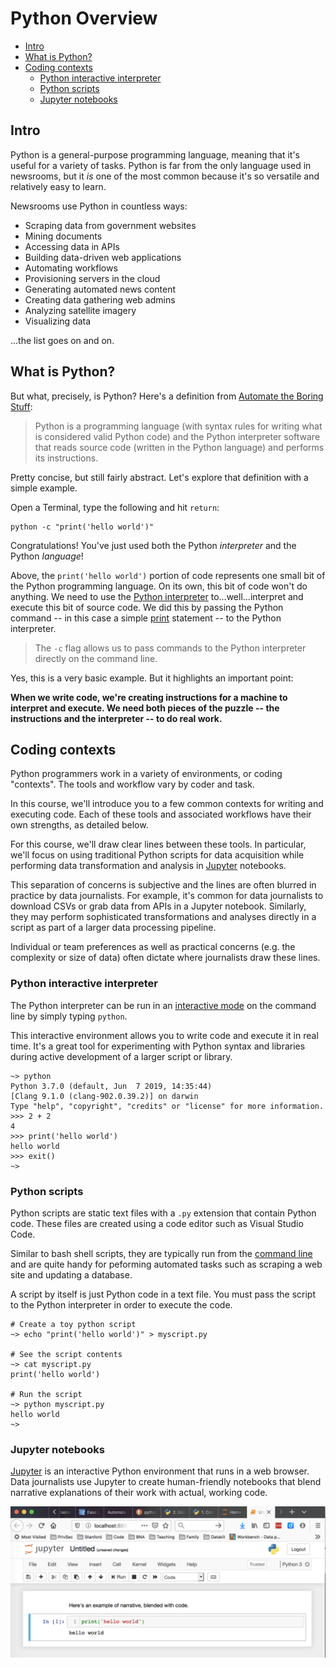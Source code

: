 # Python Overview

- [Intro](#intro)
- [What is Python?](#what-is-python)
- [Coding contexts](#coding-contexts)
  - [Python interactive interpreter](#python-interactive-interpreter)
  - [Python scripts](#python-scripts)
  - [Jupyter notebooks](#jupyter-notebooks)


## Intro

Python is a general-purpose programming language, meaning that it's useful for a variety of tasks. Python is far from the only language used in newsrooms, but it *is* one of the most common because it's so versatile and relatively easy to learn.

Newsrooms use Python in countless ways:

* Scraping data from government websites
* Mining documents
* Accessing data in APIs 
* Building data-driven web applications
* Automating workflows
* Provisioning servers in the cloud
* Generating automated news content
* Creating data gathering web admins
* Analyzing satellite imagery
* Visualizing data

...the list goes on and on.

## What is Python?

But what, precisely, is Python? Here's a definition from [Automate the Boring Stuff](https://automatetheboringstuff.com/2e/chapter0/):

> Python is a programming language (with syntax rules for writing what is considered valid Python code) and the Python interpreter software that reads source code (written in the Python language) and performs its instructions.

Pretty concise, but still fairly abstract. Let's explore that definition with a simple example.

Open a Terminal, type the following and hit `return`:

```
python -c "print('hello world')"
```

Congratulations! You've just used both the Python *interpreter* and the Python *language*! 

Above, the `print('hello world')` portion of code represents one small bit of the Python programming language. On its own, this bit of code won't do anything. We need to use the [Python interpreter](https://docs.python.org/3/tutorial/interpreter.html) to...well...interpret and execute this bit of source code. We did this by passing the Python command -- in this case a simple [print](https://docs.python.org/3.5/library/functions.html#print) statement -- to the Python interpreter. 

> The `-c` flag allows us to pass commands to the Python interpreter directly on the command line.

Yes, this is a very basic example. But it highlights an important point: 

**When we write code, we're creating instructions for a machine to interpret and execute. We need both pieces of the puzzle -- the instructions and the interpreter -- to do real work.**

## Coding contexts 

Python programmers work in a variety of environments, or coding "contexts". The tools and workflow vary by coder and task.

In this course, we'll introduce you to a few common contexts for writing and executing code. Each of these tools and associated workflows have their own strengths, as detailed below. 

For this course, we'll draw clear lines between these tools. In particular, we'll focus on using traditional Python scripts for data acquisition while performing data transformation and analysis in [Jupyter][] notebooks.

This separation of concerns is subjective and the lines are often blurred in practice by data journalists. For example, it's common for data journalists to download CSVs or grab data from APIs in a Jupyter notebook. Similarly, they may perform sophisticated transformations and analyses directly in a script as part of a larger data processing pipeline.

Individual or team preferences as well as practical concerns (e.g. the complexity or size of data) often dictate where journalists draw these lines.

### Python interactive interpreter

The Python interpreter can be run in an [interactive mode](https://docs.python.org/3/tutorial/interpreter.html#interactive-mode) on the command line by simply typing `python`.

This interactive environment allows you to write code and execute it in real time. It's a great tool for experimenting with Python syntax and libraries during active development of a larger script or library.

```
~> python
Python 3.7.0 (default, Jun  7 2019, 14:35:44)
[Clang 9.1.0 (clang-902.0.39.2)] on darwin
Type "help", "copyright", "credits" or "license" for more information.
>>> 2 + 2
4
>>> print('hello world')
hello world
>>> exit()
~>
```

### Python scripts

Python scripts are static text files with a `.py` extension that contain Python code. These files are created using a code editor such as Visual Studio Code. 

Similar to bash shell scripts, they are typically run from the [command line](https://docs.python.org/3/using/cmdline.html#command-line) and are quite handy for peforming automated tasks such as scraping a web site and updating a database. 

A script by itself is just Python code in a text file. You must pass the script to the Python interpreter in order to execute the code.

```
# Create a toy python script
~> echo "print('hello world')" > myscript.py

# See the script contents
~> cat myscript.py
print('hello world')

# Run the script
~> python myscript.py
hello world
~>
```


### Jupyter notebooks

[Jupyter][] is an interactive Python environment that runs in a web browser. Data journalists use Jupyter to create human-friendly notebooks that blend narrative explanations of their work with actual, working code.

![jupyter example](../../static/jupyter_demo.png)

[Jupyter]: https://jupyter.org/
